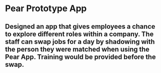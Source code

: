 # Pear Prototype App
## Designed an app that gives employees a chance to explore different roles within a company. The staff can swap jobs for a day by shadowing with the person they were matched when using the Pear App. Training would be provided before the swap.

